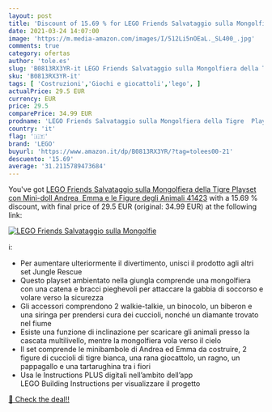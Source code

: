 ```yaml
---
layout: post
title: 'Discount of 15.69 % for LEGO Friends Salvataggio sulla Mongolfie'
date: 2021-03-24 14:07:00
image: 'https://m.media-amazon.com/images/I/512Li5nOEaL._SL400_.jpg'
comments: true
category: ofertas
author: 'tole.es'
slug: 'B0813RX3YR-it LEGO Friends Salvataggio sulla Mongolfiera della Tigre...'
sku: 'B0813RX3YR-it'
tags: [ 'Costruzioni','Giochi e giocattoli','lego', ]
actualPrice: 29.5 EUR
currency: EUR
price: 29.5
comparePrice: 34.99 EUR
prodname: 'LEGO Friends Salvataggio sulla Mongolfiera della Tigre  Playset con Mini-doll Andrea  Emma e le Figure degli Animali  41423'
country: 'it'
flag: '🇮🇹'
brand: 'LEGO'
buyurl: 'https://www.amazon.it/dp/B0813RX3YR/?tag=tolees00-21'
descuento: '15.69'
average: '31.2115789473684'
---
```


You've got [LEGO Friends Salvataggio sulla Mongolfiera della Tigre  Playset con Mini-doll Andrea  Emma e le Figure degli Animali  41423](https://www.amazon.it/dp/B0813RX3YR/?tag=tolees00-21) with a  15.69 % discount, with final price of 29.5 EUR (original: 34.99 EUR) at the following link:

[![LEGO Friends Salvataggio sulla Mongolfie](https://m.media-amazon.com/images/I/512Li5nOEaL._SL400_.jpg)](https://www.amazon.it/dp/B0813RX3YR/?tag=tolees00-21)

ℹ️:

- Per aumentare ulteriormente il divertimento, unisci il prodotto agli altri set Jungle Rescue
- Questo playset ambientato nella giungla comprende una mongolfiera con una catena e bracci pieghevoli per attaccare la gabbia di soccorso e volare verso la sicurezza
- Gli accessori comprendono 2 walkie-talkie, un binocolo, un biberon e una siringa per prendersi cura dei cuccioli, nonché un diamante trovato nel fiume
- Esiste una funzione di inclinazione per scaricare gli animali presso la cascata multilivello, mentre la mongolfiera vola verso il cielo
- Il set comprende le minibambole di Andrea ed Emma da costruire, 2 figure di cuccioli di tigre bianca, una rana giocattolo, un ragno, un pappagallo e una tartarughina tra i fiori
- Usa le Instructions PLUS digitali nell’ambito dell’app LEGO Building Instructions per visualizzare il progetto

[🛒 Check the deal!!](https://www.amazon.it/dp/B0813RX3YR/?tag=tolees00-21)
